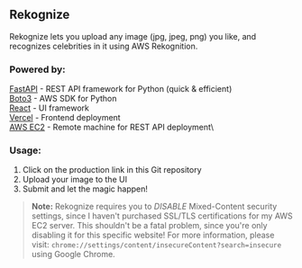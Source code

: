 ## Rekognize
Rekognize lets you upload any image (jpg, jpeg, png) you like, and recognizes celebrities in it using AWS Rekognition.

### Powered by:

[FastAPI](https://github.com/tiangolo/fastapi) - REST API framework
   for Python (quick & efficient)\
[Boto3](https://github.com/boto/boto3) - AWS SDK for Python\
[React](https://github.com/facebook/react) - UI framework\
[Vercel](https://vercel.com/) - Frontend deployment\
[AWS EC2](https://aws.amazon.com/pm/ec2/) - Remote machine for REST API
   deployment\

### Usage:
 1. Click on the production link in this Git repository
 2. Upload your image to the UI
 3. Submit and let the magic happen!

> **Note:** Rekognize requires you to *DISABLE* Mixed-Content security settings, since I haven't purchased SSL/TLS certifications for my AWS EC2 server. This shouldn't be a fatal problem, since you're only disabling it for this specific website!
> For more information, please visit: `chrome://settings/content/insecureContent?search=insecure` using Google Chrome.
